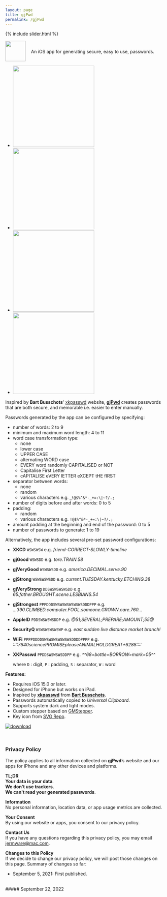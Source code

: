 ```yaml
---
layout: page
title: gjPwd
permalink: /gjPwd
---
```


{% include slider.html %}

<span style="float: left; line-height: 0px;">
<img width="64" height="64" src="/images/gjPwd/gjPwd-icon.png">
</span>
<span style="float: left; padding: 25px 0px 0px 17px;">
An iOS app for generating secure, easy to use, passwords.
</span>
<div style="clear: both;"></div>

<div id="gallery">
    <ul id="lightSlider" class="cS-hidden">
        <!-- <li data-src="large"><img src="medium"></li> -->
        <li data-src="/images/gjPwd/gjPwd-1m.png"><img src="/images/gjPwd/gjPwd-1s.png" width=256px></li>
        <li data-src="/images/gjPwd/gjPwd-2m.png"><img src="/images/gjPwd/gjPwd-2s.png" width=256px></li>
        <li data-src="/images/gjPwd/gjPwd-3m.png"><img src="/images/gjPwd/gjPwd-3s.png" width=256px></li>
        <li data-src="/images/gjPwd/gjPwd-4m.png"><img src="/images/gjPwd/gjPwd-4s.png" width=256px></li>
    </ul>
</div>

Inspired by **Bart Busschots**' [xkpasswd](https://xkpasswd.net) website, **[gjPwd](https://apps.apple.com/gb/app/gjpwd/id1532589670#?platform=iphone)** creates passwords that are both secure, and memorable i.e. easier to enter manually.

Passwords generated by the app can be configured by specifying:
- number of words: 2 to 9
- minimum and maximum word length: 4 to 11
- word case transformation type:
    - none
    - lower case
    - UPPER CASE
    - alternating WORD case
    - EVERY word randomly CAPITALISED or NOT
    - Capitalise First Letter
    - cAPITALISE eVERY lETTER eXCEPT tHE fIRST
- separator between words:
    - none
    - random
    - various characters e.g. `⎵!@$%^&*-_+=:\|~?/.;`
- number of digits before and after words: 0 to 5
- padding:
    - random
    - various characters e.g. `!@$%^&*-_+=:\|~?/.;`
- amount padding at the beginning and end of the password: 0 to 5
- number of passwords to generate: 1 to 19

Alternatively, the app includes several pre-set password configurations:
- **XKCD** `WSWSWSW` e.g. _friend-CORRECT-SLOWLY-timeline_
- **gjGood** `WSWSDD` e.g. _tore.TRAIN.58_
- **gjVeryGood** `WSWSWSDD` e.g. _america.DECIMAL.serve.90_
- **gjStrong** `WSWSWSWSDD` e.g. _current.TUESDAY.kentucky.ETCHING.38_
- **gjVeryStrong** `DDSWSWSWSWSDD` e.g. _65.father.BROUGHT.scene.LESBIANS.54_
- **gjStrongest** `PPPDDDSWSWSWSWSWSWSDDDPPP` e.g. _...390.CLIMBED.computer.FOOL.someone.GROWN.care.760..._
- **AppleID** `PDDSWSWSWSDDP` e.g. _@51;SEVERAL;PREPARE;AMOUNT;55@_
- **SecurityQ** `WSWSWSWSWSWP` e.g. _east sudden live distance market branch!_
- **WiFi** `PPPPDDDDSWSWSWSWSWSWSDDDDPPPP` e.g. _::::7640*science*PROMISE*please*ANIMAL*HOLD*GREAT*6288::::_
- **XKPasswd** `PPDDSWSWSWSDDPP` e.g. _^^68=bottle=BORROW=mark=05^^_

    where `D` : digit, `P` : padding, `S` : separator, `W` : word

**Features:**

- Requires iOS 15.0 or later.
- Designed for iPhone but works on iPad.
- Inspired by **[xkpasswd](https://xkpasswd.net)** from **[Bart Busschots](https://www.bartbusschots.ie)**.
- Passwords automatically copied to _Universal Clipboard_.
- Supports system dark and light modes.
- Custom stepper based on [GMStepper](https://github.com/gmertk/GMStepper).
- Key icon from [SVG Repo](https://www.svgrepo.com/svg/4326/house-key).

[![download](/images/Download_on_the_App_Store_Badge_US-UK_RGB_blk_092917.svg)](https://apps.apple.com/gb/app/gjpwd/id1532589670#?platform=iphone)

<br>
<h3 id="privacy">Privacy Policy</h3>

The policy applies to all information collected on **gjPwd**’s website and our apps for iPhone and any other devices and platforms.

**TL;DR**  
**Your data is your data**.  
**We don't use trackers**.  
**We can't read your generated passwords**.  

**Information**  
No personal information, location data, or app usage metrics are collected.

**Your Consent**  
By using our website or apps, you consent to our privacy policy.

**Contact Us**  
If you have any questions regarding this privacy policy, you may email [jermware@mac.com](mailto:jermware@mac.com).

**Changes to this Policy**  
If we decide to change our privacy policy, we will post those changes on this page. Summary of changes so far:

- September 5, 2021: First published.

<br>
##### September 22, 2022
